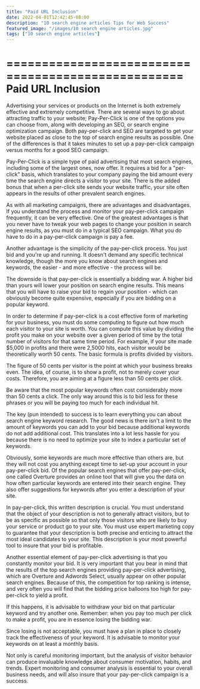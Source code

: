 ```yaml
---
title: "Paid URL Inclusion"
date: 2022-04-01T12:42:45-08:00
description: "10 search engine articles Tips for Web Success"
featured_image: "/images/10 search engine articles.jpg"
tags: ["10 search engine articles"]
---
```


===================================================
Paid URL Inclusion
===================================================

Advertising your services or products on the Internet is
both extremely effective and extremely competitive. There
are several ways to go about attracting traffic to your
website; Pay-Per-Click is one of the options you can choose
from, along with developing an SEO, or search engine
optimization campaign. Both pay-per-click and SEO are
targeted to get your website placed as close to the top of
search engine results as possible. One of the differences
is that it takes minutes to set up a pay-per-click campaign
versus months for a good SEO campaign.

Pay-Per-Click is a simple type of paid advertising that
most search engines, including some of the largest ones,
now offer. It requires a bid for a "per-click" basis, which
translates to your company paying the bid amount every time
the search engine directs a visitor to your site. There is
the added bonus that when a per-click site sends your
website traffic, your site often appears in the results of
other prevalent search engines.

As with all marketing campaigns, there are advantages and
disadvantages. If you understand the process and monitor
your pay-per-click campaign frequently, it can be very
effective. One of the greatest advantages is that you never
have to tweak your web pages to change your position in
search engine results, as you must do in a typical SEO
campaign. What you do have to do in a pay-per-click
campaign is pay a fee.

Another advantage is the simplicity of the pay-per-click
process. You just bid and you're up and running. It doesn't
demand any specific technical knowledge, though the more
you know about search engines and keywords, the easier -
and more effective - the process will be.

The downside is that pay-per-click is essentially a bidding
war. A higher bid than yours will lower your position on
search engine results. This means that you will have to
raise your bid to regain your position - which can
obviously become quite expensive, especially if you are
bidding on a popular keyword.

In order to determine if pay-per-click is a cost effective
form of marketing for your business, you must do some
computing to figure out how much each visitor to your site
is worth. You can compute this value by dividing the profit
you make on your website over a given period of time by the
total number of visitors for that same time period. For
example, if your site made $5,000 in profits and there were
2,5000 hits, each visitor would be theoretically worth 50
cents. The basic formula is profits divided by visitors.

The figure of 50 cents per visitor is the point at which
your business breaks even. The idea, of course, is to show
a profit, not to merely cover your costs. Therefore, you
are aiming at a figure less than 50 cents per click.

Be aware that the most popular keywords often cost
considerably more than 50 cents a click. The only way
around this is to bid less for these phrases or you will be
paying too much for each individual hit.

The key (pun intended) to success is to learn everything
you can about search engine keyword research. The good news
is there isn't a limit to the amount of keywords you can
add to your bid because additional keywords do not add
additional cost. This translates into a lot less hassle for
you because there is no need to optimize your site to index
a particular set of keywords.

Obviously, some keywords are much more effective than
others are, but they will not cost you anything except time
to set-up your account in your pay-per-click bid. Of the
popular search engines that offer pay-per-click, one called
Overture provides an online tool that will give you the
data on how often particular keywords are entered into
their search engine. They also offer suggestions for
keywords after you enter a description of your site.

In pay-per-click, this written description is crucial. You
must understand that the object of your description is not
to generally attract visitors, but to be as specific as
possible so that only those visitors who are likely to buy
your service or product go to your site. You must use
expert marketing copy to guarantee that your description is
both precise and enticing to attract the most ideal
candidates to your site. This description is your most
powerful tool to insure that your bid is profitable.

Another essential element of pay-per-click advertising is
that you constantly monitor your bid. It is very important
that you bear in mind that the results of the top search
engines providing pay-per-click advertising, which are
Overture and Adwords Select, usually appear on other
popular search engines. Because of this, the competition
for top ranking is intense, and very often you will find
that the bidding price balloons too high for pay-per-click
to yield a profit.

If this happens, it is advisable to withdraw your bid on
that particular keyword and try another one. Remember: when
you pay too much per click to make a profit, you are in
essence losing the bidding war.

Since losing is not acceptable, you must have a plan in
place to closely track the effectiveness of your keyword.
It is advisable to monitor your keywords on at least a
monthly basis.

Not only is careful monitoring important, but the analysis
of visitor behavior can produce invaluable knowledge about
consumer motivation, habits, and trends. Expert monitoring
and consumer analysis is essential to your overall business
needs, and will also insure that your pay-per-click
campaign is a success.
